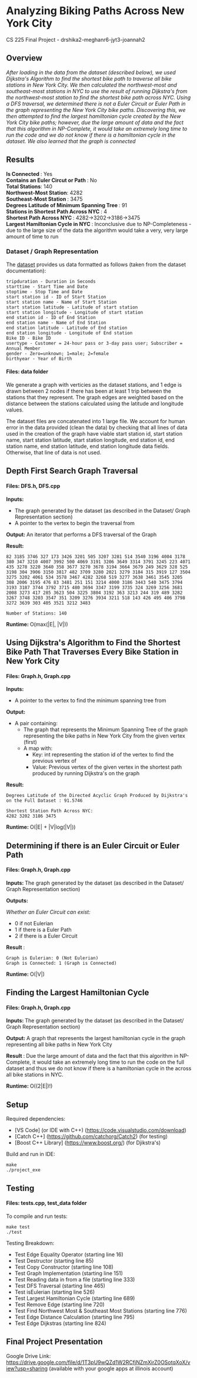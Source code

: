 # Analyzing Biking Paths Across New York City
CS 225 Final Project -  drshika2-meghanr6-jyt3-joannah2
 
## Overview ##
<i> After loading in the data from the dataset (described below), we used Dijkstra's Algorithm to find the shortest bike path to traverse all bike stations in New York City. We then calculated the northwest-most and southeast-most stations in NYC to use the result of running Dijkstra's from the northwest-most station to find the shortest bike path across NYC. Using a DFS traversal, we determined there is not a Euler Circuit or Euler Path in the graph representing the New York City bike paths. Discovering this, we then attempted to find the largest hamiltonian cycle created by the New York City bike paths; however, due the large amount of data and the fact that this algorithm in NP-Complete, it would take an extremely long time to run the code and we do not know if there is a hamiltonian cycle in the dataset. We also learned that the graph is connected </i>

## Results ##
<b> Is Connected </b>: Yes  
<b> Contains an Euler Circut or Path </b>: No  
<b> Total Stations</b>: 140  
<b> Northwest-Most Station</b>: 4282  
<b> Southeast-Most Station </b>: 3475  
<b> Degrees Latitude of Minimum Spanning Tree </b>: 91  
<b> Stations in Shortest Path Across NYC </b>: 4  
<b> Shortest Path Across NYC </b>: 4282->3202->3186->3475  
<b> Largest Hamiltonian Cycle in NYC </b>: Inconclusive due to NP-Completeness - due to the large size of the data the algorithm would take a very, very large amount of time to run
 
### Dataset / Graph Representation ###
The [dataset](https://www.kaggle.com/vineethakkinapalli/citibike-bike-sharingnewyork-cityjan-to-apr-2021) provides us data formatted as follows (taken from the dataset documentation):
```
tripduration - Duration in Seconds
starttime - Start Time and Date
stoptime - Stop Time and Date
start station id - ID of Start Station
start station name - Name of Start Station
start station latitude - Latitude of start station
start station longitude - Longitude of start station
end station id - ID of End Station
end station name - Name of End Station
end station latitude - Latitude of End station
end station longitude - Longitude of End station
Bike ID - Bike ID
usertype - Customer = 24-hour pass or 3-day pass user; Subscriber = Annual Member
gender - Zero=unknown; 1=male; 2=female
birthyear - Year of Birth
```
#### Files: data folder
We generate a graph with verticies as the dataset stations, and 1 edge is drawn between 2 nodes if there has been at least 1 trip between the stations that they represent. The graph edges are weighted based on the distance between the stations calculated using the latitude and longitude values.

The dataset files are concatenated into 1 large file. We account for human error in the data provided (clean the data) by checking that all lines of data used in the creation of the graph have viable start station id, start station name, start station latitude, start station longitude, end station id, end station name, end station latitude, end station longitude data fields. Otherwise, that line of data is not used.
 
## Depth First Search Graph Traversal #
#### Files: DFS.h, DFS.cpp
  <b> Inputs: </b> 
   * The graph generated by the dataset (as described in the Dataset/ Graph Representation section)
   * A pointer to the vertex to begin the traversal from
 
  <b> Output: </b> An iterator that performs a DFS traversal of the Graph

  <b> Result: </b> 
  ```
  82 3185 3746 327 173 3426 3201 505 3207 3281 514 3540 3196 4004 3178 380 347 3210 4007 3992 500 4069 3191 3206 3649 3314 3791 3245 223 4071 435 3278 3220 3640 358 3677 3270 3678 3194 3664 3679 249 3629 328 525 3198 304 3906 3150 3817 482 3709 3280 2021 3279 3184 315 3919 127 3504 3275 3202 4061 534 3578 3467 4282 3268 519 3277 3638 3461 3545 3205 308 2006 3195 476 83 3481 251 151 3214 4000 3186 3443 540 3475 3794 3193 3187 3744 3792 3715 480 3694 3347 3199 3735 324 3269 3256 3681 2008 3273 417 285 3623 504 3225 3804 3192 363 3213 244 319 489 3282 3267 3748 3203 3547 351 3209 3276 3934 3211 518 143 426 495 406 3798 3272 3639 303 405 3521 3212 3483 

  Number of Stations: 140
   ```
 
  <b> Runtime: </b> O(max(|E|, |V|))
 
## Using Dijkstra's Algorithm to Find the Shortest Bike Path That Traverses Every Bike Station in New York City ##
#### Files: Graph.h, Graph.cpp
  <b> Inputs: </b> 
   * A pointer to the vertex to find the minimum spanning tree from
 
  <b> Output: </b> 
   * A pair containing:
      * The graph that represents the Minimum Spanning Tree of the graph representing the bike paths in New York City from the given vertex (first)
      * A map with:  
        * Key: int representing the station id of the vertex to find the previous vertex of
        * Value: Previous vertex of the given vertex in the shortest path produced by running Dijkstra's on the graph

 
  <b> Result: </b>
  ```
  Degrees Latitude of the Directed Acyclic Graph Produced by Dijkstra's on the Full Dataset : 91.5746

  Shortest Station Path Across NYC:
  4282 3202 3186 3475 
  ```

  <b> Runtime: </b> O(|E| + |V|log(|V|))
 
## Determining if there is an Euler Circuit or Euler Path ##
#### Files: Graph.h, Graph.cpp
 
  <b> Inputs: </b> The graph generated by the dataset (as described in the Dataset/ Graph Representation section)
 
 
  <b> Outputs: </b>
 
  <i>Whether an Euler Circuit can exist: </i> 
   * 0 if not Eulerian
   * 1 if there is a Euler Path
   * 2 if there is a Euler Circuit
 
  <b> Result </b>: 
  ```
  Graph is Eulerian: 0 (Not Eulerian)
  Graph is Connected: 1 (Graph is Connected)
  ```
  <b> Runtime: </b> O(|V|)
 
 
## Finding the Largest Hamiltonian Cycle ##
#### Files: Graph.h, Graph.cpp
  <b> Inputs: </b> The graph generated by the dataset (as described in the Dataset/ Graph Representation section)
 
 
  <b> Output: </b> A graph that represents the largest hamiltonian cycle in the graph representing all bike paths
  in New York City
  
  <b> Result </b>: Due the large amount of data and the fact that this algorithm in NP-Complete, it would take an extremely long time to run the code on the full dataset and thus we do not know if there is a hamiltonian cycle in the across all bike stations in NYC.

  <b> Runtime: </b> O((2|E|)!)
 
## Setup ##
Required dependencies:
* [VS Code] (or IDE with C++) (https://code.visualstudio.com/download)
* [Catch C++] (https://github.com/catchorg/Catch2) (for testing)
* [Boost C++ Library] (https://www.boost.org/) (for Djikstra's)
 
Build and run in IDE:
```
make
./project_exe
```
 
## Testing ##
#### Files: tests.cpp, test_data folder
To compile and run tests:
```
make test
./test
```

Testing Breakdown:  
 * Test Edge Equality Operator (starting line 16)
 * Test Destructor (starting line 85)
 * Test Copy Constructor (starting line 108)
 * Test Graph Implementation (starting line 151)
 * Test Reading data in from a file (starting line 333)
 * Test DFS Traversal (starting line 465)
 * Test isEulerian (starting line 526)
 * Test Largest Hamiltonian Cycle (starting line 689)
 * Test Remove Edge (starting line 720)
 * Test Find Northwest Most & Southeast Most Stations (starting line 776)
 * Test Edge Distance Calculation (starting line 795)
 * Test Edge Dijkstras (starting line 824)

## Final Project Presentation
Google Drive Link: https://drive.google.com/file/d/1T3pU9wQZd1W2RCfjNZmXirZ0OSotqXoX/view?usp=sharing (available with your google apps at illinois account)
